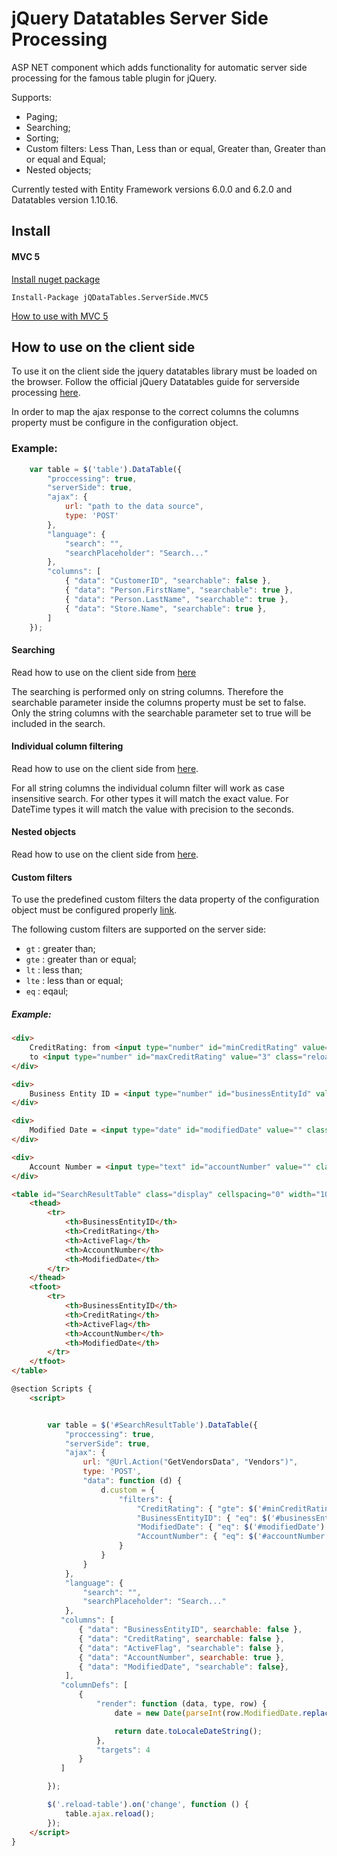 # jQuery Datatables Server Side Processing
ASP NET component which adds functionality for automatic server side processing for the famous table plugin for jQuery.

Supports:
- Paging;
- Searching;
- Sorting;
- Custom filters: Less Than, Less than or equal, Greater than, Greater than or equal and Equal;
- Nested objects;

Currently tested with Entity Framework versions 6.0.0 and 6.2.0 and Datatables version 1.10.16.

## Install
#### MVC 5
[Install nuget package](http://link)

`Install-Package jQDataTables.ServerSide.MVC5`

[How to use with MVC 5](https://github.com/VladimirDimov/jQuery-Datatables-Server-Side-Processing/blob/master/README.Mvc.md)

## How to use on the client side
To use it on the client side the jquery datatables library must be loaded on the browser. Follow the official jQuery Datatables guide for serverside processing [here](https://datatables.net/examples/data_sources/server_side.html).

In order to map the ajax response to the correct columns the columns property must be configure in the configuration object.
### Example:
```js
    var table = $('table').DataTable({
        "proccessing": true,
        "serverSide": true,
        "ajax": {
            url: "path to the data source",
            type: 'POST'
        },
        "language": {
            "search": "",
            "searchPlaceholder": "Search..."
        },
        "columns": [
            { "data": "CustomerID", "searchable": false },
            { "data": "Person.FirstName", "searchable": true },
            { "data": "Person.LastName", "searchable": true },
            { "data": "Store.Name", "searchable": true },
        ]
    });
```

#### Searching
Read how to use on the client side from [here](https://datatables.net/reference/option/searching)

The searching is performed only on string columns. Therefore the searchable parameter inside the columns property must be set to false. Only the string columns with the searchable parameter set to true will be included in the search.

#### Individual column filtering
Read how to use on the client side from [here](https://datatables.net/examples/api/multi_filter.html).

For all string columns the individual column filter will work as case insensitive search. For other types it will match the exact value. For DateTime types it will match the value with precision to the seconds.

#### Nested objects
Read how to use on the client side from [here](https://datatables.net/examples/ajax/deep.html).

#### Custom filters
To use the predefined custom filters the data property of the configuration object must be configured properly [link](https://datatables.net/reference/option/ajax.data).

The following custom filters are supported on the server side:
- `gt` : greater than;
- `gte` : greater than or equal;
- `lt` : less than;
- `lte` : less than or equal;
- `eq` : eqaul;
##### Example:
```html
<div>
    CreditRating: from <input type="number" id="minCreditRating" value="1" class="reload-table" />
    to <input type="number" id="maxCreditRating" value="3" class="reload-table" />
</div>

<div>
    Business Entity ID = <input type="number" id="businessEntityId" value="" class="reload-table" />
</div>

<div>
    Modified Date = <input type="date" id="modifiedDate" value="" class="reload-table" />
</div>

<div>
    Account Number = <input type="text" id="accountNumber" value="" class="reload-table" />
</div>

<table id="SearchResultTable" class="display" cellspacing="0" width="100">
    <thead>
        <tr>
            <th>BusinessEntityID</th>
            <th>CreditRating</th>
            <th>ActiveFlag</th>
            <th>AccountNumber</th>
            <th>ModifiedDate</th>
        </tr>
    </thead>
    <tfoot>
        <tr>
            <th>BusinessEntityID</th>
            <th>CreditRating</th>
            <th>ActiveFlag</th>
            <th>AccountNumber</th>
            <th>ModifiedDate</th>
        </tr>
    </tfoot>
</table>

@section Scripts {
    <script>


        var table = $('#SearchResultTable').DataTable({
            "proccessing": true,
            "serverSide": true,
            "ajax": {
                url: "@Url.Action("GetVendorsData", "Vendors")",
                type: 'POST',
                "data": function (d) {
                    d.custom = {
                        "filters": {
                            "CreditRating": { "gte": $('#minCreditRating').val(), "lte": $('#maxCreditRating').val() },
                            "BusinessEntityID": { "eq": $('#businessEntityId').val() },
                            "ModifiedDate": { "eq": $('#modifiedDate').val() },
                            "AccountNumber": { "eq": $('#accountNumber').val() },
                        }
                    }
                }
            },
            "language": {
                "search": "",
                "searchPlaceholder": "Search..."
            },
           "columns": [
               { "data": "BusinessEntityID", searchable: false },
               { "data": "CreditRating", searchable: false },
               { "data": "ActiveFlag", "searchable": false },
               { "data": "AccountNumber", searchable: true },
               { "data": "ModifiedDate", "searchable": false},
            ],
           "columnDefs": [
               {
                   "render": function (data, type, row) {
                       date = new Date(parseInt(row.ModifiedDate.replace("/Date(", "").replace(")/", ""), 10));

                       return date.toLocaleDateString();
                   },
                   "targets": 4
               }
           ]

        });

        $('.reload-table').on('change', function () {
            table.ajax.reload();
        });
    </script>
}
```
